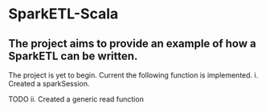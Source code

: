 # SparkETL-Scala
## The project aims to provide an example of how a SparkETL can be written.

The project is yet to begin.
Current the following function is implemented.
i.  Created a sparkSession.

TODO
ii. Created a generic read function